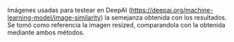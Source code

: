 Imágenes usadas para testear en DeepAI (https://deepai.org/machine-learning-model/image-similarity) la semejanza obtenida con los resultados. Se tomó como referencia la imagen resized, comparandola con la obtenida mediante ambos métodos.
